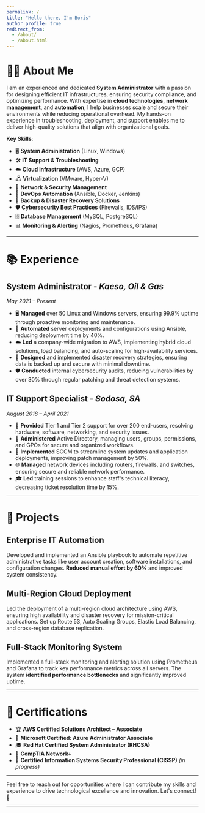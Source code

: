 ```yaml
---
permalink: /
title: "Hello there, I'm Boris"
author_profile: true
redirect_from: 
  - /about/
  - /about.html
---
```


# 👨‍💻 About Me

I am an experienced and dedicated **System Administrator** with a passion for designing efficient IT infrastructures, ensuring security compliance, and optimizing performance. With expertise in **cloud technologies**, **network management**, and **automation**, I help businesses scale and secure their environments while reducing operational overhead. My hands-on experience in troubleshooting, deployment, and support enables me to deliver high-quality solutions that align with organizational goals.

**Key Skills**:

- 🖥️ **System Administration** (Linux, Windows)
- 🛠️ **IT Support & Troubleshooting**
- ☁️ **Cloud Infrastructure** (AWS, Azure, GCP)
- 🖧 **Virtualization** (VMware, Hyper-V)
- 🔐 **Network & Security Management**
- 🤖 **DevOps Automation** (Ansible, Docker, Jenkins)
- 💾 **Backup & Disaster Recovery Solutions**
- 🛡️ **Cybersecurity Best Practices** (Firewalls, IDS/IPS)
- 🗄️ **Database Management** (MySQL, PostgreSQL)
- 📊 **Monitoring & Alerting** (Nagios, Prometheus, Grafana)

---

# 📚 Experience

## **System Administrator** - *Kaeso, Oil & Gas*  
*May 2021 – Present*

- 🖥️ **Managed** over 50 Linux and Windows servers, ensuring 99.9% uptime through proactive monitoring and maintenance.
- 🤖 **Automated** server deployments and configurations using Ansible, reducing deployment time by 40%.
- ☁️ **Led** a company-wide migration to AWS, implementing hybrid cloud solutions, load balancing, and auto-scaling for high-availability services.
- 💾 **Designed** and implemented disaster recovery strategies, ensuring data is backed up and secure with minimal downtime.
- 🛡️ **Conducted** internal cybersecurity audits, reducing vulnerabilities by over 30% through regular patching and threat detection systems.

## **IT Support Specialist** - *Sodosa, SA*  
*August 2018 – April 2021*

- 👥 **Provided** Tier 1 and Tier 2 support for over 200 end-users, resolving hardware, software, networking, and security issues.
- 🔐 **Administered** Active Directory, managing users, groups, permissions, and GPOs for secure and organized workflows.
- 🚀 **Implemented** SCCM to streamline system updates and application deployments, improving patch management by 50%.
- 🌐 **Managed** network devices including routers, firewalls, and switches, ensuring secure and reliable network performance.
- 🎓 **Led** training sessions to enhance staff's technical literacy, decreasing ticket resolution time by 15%.

---

# 🔧 Projects

## **Enterprise IT Automation**

Developed and implemented an Ansible playbook to automate repetitive administrative tasks like user account creation, software installations, and configuration changes. **Reduced manual effort by 60%** and improved system consistency.

## **Multi-Region Cloud Deployment**

Led the deployment of a multi-region cloud architecture using AWS, ensuring high availability and disaster recovery for mission-critical applications. Set up Route 53, Auto Scaling Groups, Elastic Load Balancing, and cross-region database replication.

## **Full-Stack Monitoring System**

Implemented a full-stack monitoring and alerting solution using Prometheus and Grafana to track key performance metrics across all servers. The system **identified performance bottlenecks** and significantly improved uptime.

---

# 📜 Certifications

- 🏆 **AWS Certified Solutions Architect – Associate**
- 🏅 **Microsoft Certified: Azure Administrator Associate**
- 🎓 **Red Hat Certified System Administrator (RHCSA)**
- 📘 **CompTIA Network+**
- 🔐 **Certified Information Systems Security Professional (CISSP)** *(in progress)*

---

Feel free to reach out for opportunities where I can contribute my skills and experience to drive technological excellence and innovation. Let's connect! 🤝

---
